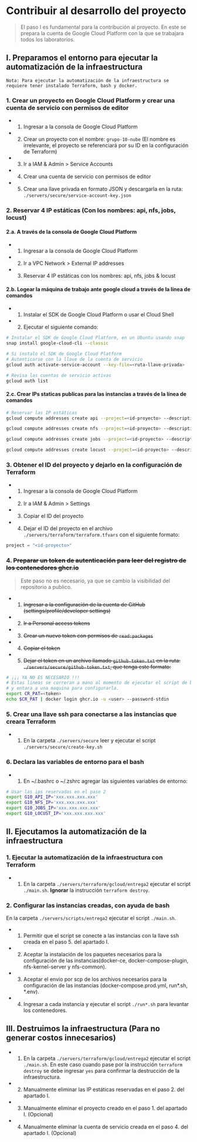 # Contribuir al desarrollo del proyecto

> El paso I es fundamental para la contribución al proyecto. En este se prepara la cuenta de Google Cloud Platform con la que se trabajara todos los laboratorios.

## I. Preparamos el entorno para ejecutar la automatización de la infraestructura

    Nota: Para ejecutar la automatización de la infraestructura se requiere tener instalado Terraform, bash y docker.

### 1. Crear un proyecto en Google Cloud Platform y crear una cuenta de servicio con permisos de editor

- 1. Ingresar a la consola de Google Cloud Platform
- 2. Crear un proyecto con el nombre: `grupo-10-nube` (El nombre es irrelevante, el proyecto se referenciará por su ID en la configuración de Terraform)
- 3. Ir a IAM & Admin > Service Accounts
- 4. Crear una cuenta de servicio con permisos de editor
- 5. Crear una llave privada en formato JSON y descargarla en la ruta: `./servers/secure/service-account-key.json`

### 2. Reservar 4 IP estáticas (Con los nombres: api, nfs, jobs, locust)

#### 2.a. A través de la consola de Google Cloud Platform

- 1. Ingresar a la consola de Google Cloud Platform
- 2. Ir a VPC Network > External IP addresses
- 3. Reservar 4 IP estáticas con los nombres: api, nfs, jobs & locust

#### 2.b. Logear la máquina de trabajo ante google cloud a través de la línea de comandos

- 1. Instalar el SDK de Google Cloud Platform o usar el Cloud Shell
- 2. Ejecutar el siguiente comando:

```bash
# Instalar el SDK de Google Cloud Platform, en un Ubuntu usando snap
snap install google-cloud-cli --classic

# Si instalo el SDK de Google Cloud Platform
# Autenticarse con la llave de la cuenta de servicio
gcloud auth activate-service-account --key-file=<ruta-llave-privada>

# Revisa las cuentas de servicio activas
gcloud auth list
```

#### 2.c. Crear IPs staticas publicas para las instancias a través de la línea de comandos

```bash
# Reservar las IP estáticas
gcloud compute addresses create api --project=<id-proyecto> --description=el\ API\ Rest --network-tier=STANDARD --region=us-central1

gcloud compute addresses create nfs --project=<id-proyecto> --description=el\ sistema\ de\ archivos\ cache\ y\ db --network-tier=STANDARD --region=us-central1

gcloud compute addresses create jobs --project=<id-proyecto> --description=el\ worker --network-tier=STANDARD --region=us-central1

gcloud compute addresses create locust --project=<id-proyecto> --description=las\ pruebas\ de\ carga --network-tier=STANDARD --region=us-central1
```

### 3. Obtener el ID del proyecto y dejarlo en la configuración de Terraform

- 1. Ingresar a la consola de Google Cloud Platform
- 2. Ir a IAM & Admin > Settings
- 3. Copiar el ID del proyecto
- 4. Dejar el ID del proyecto en el archivo `./servers/terraform/terraform.tfvars` con el siguiente formato:

```tfvars
project = "<id-proyecto>"
```

### 4. ~~Preparar un token de autenticación para leer del registro de los contenedores ghcr.io~~

> Este paso no es necesario, ya que se cambio la visibilidad del repositorio a publico.

- 1. ~~Ingresar a la configuración de la cuenta de GitHub (settings/profile/developer settings)~~
- 2. ~~Ir a Personal access tokens~~
- 3. ~~Crear un nuevo token con permisos de `read:packages`~~
- 4. ~~Copiar el token~~
- 5. ~~Dejar el token en un archivo llamado `github-token.txt` en la ruta: `./servers/secure/github-token.txt`, que tenga este formato:~~

```bash
# ¡¡¡ YA NO ES NECESARIO !!!
# Estas lineas se correran a mano al momento de ejecutar el script de bash
# y entara a una maquina para configurarla.
export CR_PAT=<token>
echo $CR_PAT | docker login ghcr.io -u <user> --password-stdin
```

### 5. Crear una llave ssh para conectarse a las instancias que creara Terraform

- 1. En la carpeta `./servers/secure` leer y ejecutar el script `./servers/secure/create-key.sh`

### 6. Declara las variables de entorno para el bash

- 1. En ~/.bashrc o ~/.zshrc agregar las siguientes variables de entorno:

```bash
# Usar las ips reservadas en el paso 2
export G10_API_IP='xxx.xxx.xxx.xxx'
export G10_NFS_IP='xxx.xxx.xxx.xxx'
export G10_JOBS_IP='xxx.xxx.xxx.xxx'
export G10_LOCUST_IP='xxx.xxx.xxx.xxx'
```

## II. Ejecutamos la automatización de la infraestructura

### 1. Ejecutar la automatización de la infraestructura con Terraform

- 1. En la carpeta `./servers/terraform/gcloud/entrega2` ejecutar el script `./main.sh`. **Ignorar** la instrucción `terraform destroy`.

### 2. Configurar las instancias creadas, con ayuda de bash

En la carpeta `./servers/scripts/entrega2` ejecutar el script `./main.sh`.

- 1. Permitir que el script se conecte a las instancias con la llave ssh creada en el paso 5. del apartado I.
- 2. Aceptar la instalación de los paquetes necesarios para la configuración de las instancias(docker-ce, docker-compose-plugin, nfs-kernel-server y nfs-common).
- 3. Aceptar el envio por scp de los archivos necesarios para la configuración de las instancias (docker-compose.prod.yml, run*.sh, *.env).
- 4. Ingresar a cada instancia y ejecutar el script `./run*.sh` para levantar los contenedores.

## III. Destruimos la infraestructura (Para no generar costos innecesarios)

- 1. En la carpeta `./servers/terraform/gcloud/entrega2` ejecutar el script `./main.sh`. En este caso cuando pase por la instrucción `terraform destroy` se debe ingresar `yes` para confirmar la destrucción de la infraestructura.
- 2. Manualmente eliminar las IP estáticas reservadas en el paso 2. del apartado I.
- 3. Manualmente eliminar el proyecto creado en el paso 1. del apartado I. (Opcional)
- 4. Manualmente eliminar la cuenta de servicio creada en el paso 4. del apartado I. (Opcional)
